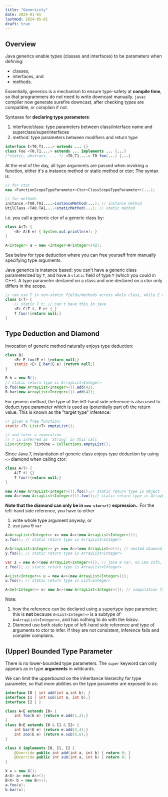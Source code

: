 ```yaml
---
title: "Genericity"
date: 2024-01-01
lastmod: 2024-05-01
draft: true
---
```


Overview
-----------

Java generics enable types (classes and interfaces) to be parameters when defining:
- classes,
- interfaces, and 
- methods.

Essentially, generics is a mechanism to ensure type-safety at **compile time**, so that programmers do not need to write downcast manually. `javac` compiler now generate surefire downcast, after checking types are compatible, or complain if not.

Syntaxes for **declaring type parameters**:

1. interface/class: type parameters between class/interface name and superclass/superinterfaces
2. method: type parameters between modifiers and return type

```java
interface I<T0,T1,...> extends ... {}
class Foo <T0,T1,...> extends ... implements ... {...}
/*static, abstract, ... */ <T0,T1,...> T0 foo(...) {...}
```

At the end of the day, all type arguments are passed when invoking a function, either it's a instance method or static method or ctor; The syntax is: 

```java
// for ctor
new <FunctionScopeTypeParameter>Ctor<ClassScopeTypeParameter>(...);

// for methods
instance.<TA0,TA1,...>instanceMethod(...); // instance method
UtilClass.<TA0,TA1,...>staticMethod(...); // static method
```

i.e. you call a generic ctor of a generic class by:

```java
class A<T> {
    <E> A(E e) { System.out.println(e); }
}

A<Integer> a = new <Integer>A<Integer>(42);
```

See below for type deduction where you can free yourself from manually specifying type arguments.

Java generics is instance based: you can't have a generic class parameterized by `T`, and have a `static` field of type `T` (which you could in C++). A type parameter declared on a class and one declared on a ctor only differs in the scope.

```java
// can use T in non-static fields/methods across whole class, while E only in ctor
class C<T> {
    // static T t; // can't have this in java
    <E> C(T t, E e) { }
    T foo(){return null;}
}
```

Type Deduction and Diamond
----------------

Invocation of generic method naturally enjoys type deduction:

```java
class B{
    <E> E foo(E e) {return null;}
    static <E> E bar(E e) {return null;}
}

B b = new B();
// static return type is ArrayList<Integer>
b.foo(new ArrayList<Integer>()).add(42);
B.bar(new ArrayList<Integer>()).add(42);
```

For generic method, the type of the left-hand side reference is also used to deduct type parameter which is used as (potentially part of) the return value. This is known as the "target type" inference:

```java
// given a free function:
static <T> List<T> emptyList();

// and later a invocation
// T is inferred as `String` in this call
List<String> listOne = Collections.emptyList(); 
```

Since Java 7, instantiation of generic class enjoys type deduction by using `<>` diamond when calling ctor:

```java
class A<T> {
    A(T t) {}
    T foo(){return null;}
}

new A(new ArrayList<Integer>()).foo();// static return type is Object
new A<>(new ArrayList<Integer>()).foo();// static return type is ArrayList<Integer>
```

**Note that the diamond can only be in `new ctor<>()` expression.**. For the left-hand side reference, you have to either
1. write whole type argument anyway, or
2. use java 9 `var`

```java
A<ArrayList<Integer>> x= new A<>(new ArrayList<Integer>());
x.foo(); // static return type is ArrayList<Integer>

A<ArrayList<Integer>> y= new A<>(new ArrayList<>()); // nested diamond!
y.foo(); // static return type is ArrayList<Integer>

var z = new A<>(new ArrayList<Integer>()); // java 9 var, no LHS info, so can't nest diamon
z.foo(); // static return type is ArrayList<Integer>

A<List<Integer>> u = new A<>(new ArrayList<Integer>());
u.foo(); // static return type is List<Integer>

A<Set<Integer>> v= new A<>(new ArrayList<Integer>()); // compilation fail: can't infer type arguments
```

Note:
1. how the reference can be declared using a supertype type parameter; this is **not** because `A<List<Integer>>` is a subtype of `A<ArrayList<Integer>>`, and has nothing to do with the liskov.
2. Diamond use both static type of left-hand side reference and type of arguments to ctor to infer. If they are not consistent, inference fails and compiler complains.

(Upper) Bounded Type Parameter
--------------

There is no lower-bounded type parameters. The `super` keyword can only appears as in type **arguments** in wildcards.

We can limit the upperbound on the inheritance hierarchy for type parameter, so that more abilities on the type parameter are exposed to us:

```java
interface I0 { int add(int a,int b); }
interface I1 { int sub(int a, int b);}
interface I2 { }

class A<E extends I0> {
    int foo(E e) {return e.add(1,2);}
}
class B<E extends I0 & I1 & I2> {
    int bar(E e) {return e.add(3,4);}
    int zoo(E e) {return e.sub(5,6);}
}

class X implements I0, I1, I2 {
    @Override public int add(int a, int b) { return 0; }
    @Override public int sub(int a, int b) { return 0; }
}

X x = new X();
A<X> a= new A<>();
B<X> b = new B<>();
a.foo(x);
b.bar(x);
